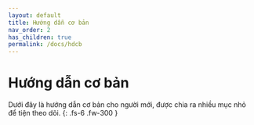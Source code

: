 ```yaml
---
layout: default
title: Hướng dẫn cơ bản
nav_order: 2
has_children: true
permalink: /docs/hdcb
---
```


# Hướng dẫn cơ bản

Dưới đây là hướng dẫn cơ bản cho người mới, được chia ra nhiều mục nhỏ để tiện theo dõi.
{: .fs-6 .fw-300 }
